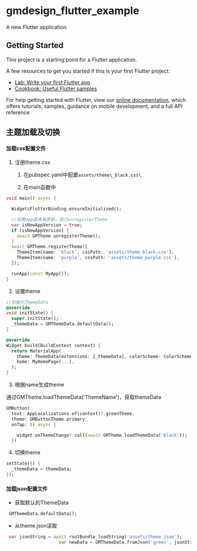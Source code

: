 # gmdesign_flutter_example

A new Flutter application.

## Getting Started

This project is a starting point for a Flutter application.

A few resources to get you started if this is your first Flutter project:

- [Lab: Write your first Flutter app](https://flutter.dev/docs/get-started/codelab)
- [Cookbook: Useful Flutter samples](https://flutter.dev/docs/cookbook)

For help getting started with Flutter, view our
[online documentation](https://flutter.dev/docs), which offers tutorials,
samples, guidance on mobile development, and a full API reference.

## 主题加载及切换

#### 加载css配置文件

1.  注册theme.css

    1.  在pubspec.yaml中配置`assets/theme\_black.css\`
        
    2.  在main函数中


```dart
void main() async {

  WidgetsFlutterBinding.ensureInitialized();

  //如果app版本有更新，执行unregisterTheme
  var isNewAppVersion = true;
  if (isNewAppVersion) {
    await GMTheme.unregisterTheme();
  }
  await GMTheme.registerTheme([
    ThemeItem(name: 'black', cssPath: 'assets/theme_black.css'),
    ThemeItem(name: 'purple', cssPath: 'assets/theme_purple.css'),
  ]);

  runApp(const MyApp());
}
```

2.  设置theme


```dart
//初始化ThemeData 
@override
void initState() {
  super.initState();
  _themeData = GMThemeData.defaultData();
}

@override
Widget build(BuildContext context) {
  return MaterialApp(
    theme: ThemeData(extensions: [_themeData], colorScheme: ColorScheme.light(primary: _themeData.brandNormalColor)),
    home: MyHomePage(...),  
  );
}
```

3.  根据name生成theme


通过GMTheme.loadThemeData('ThemeName')，获取themeData

```dart
GMButton(
  text: AppLocalizations.of(context)?.greenTheme,
  theme: GMButtonTheme.primary,
  onTap: () async {

    widget.onThemeChange?.call(await GMTheme.loadThemeData('black'));
  })
```

4.  切换theme


```dart
setState(() {
  _themeData = themeData;
});
```

#### 加载json配置文件

*   获取默认的ThemeData


```dart
 GMThemeData.defaultData();
```

*   从theme.json读取


```dart
 var jsonString = await rootBundle.loadString('assets/theme.json');
                    var newData = GMThemeData.fromJson('green', jsonString);
```
